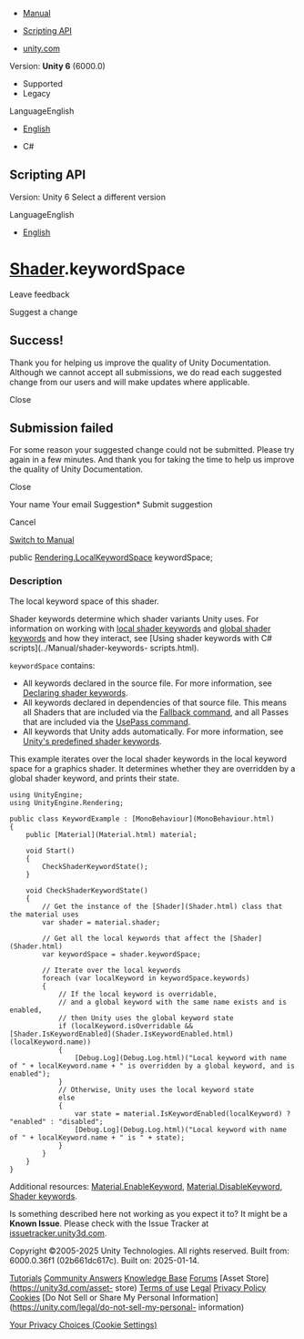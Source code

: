 [ ]()

  * [Manual](../Manual/index.html)
  * [Scripting API](../ScriptReference/index.html)

  * [unity.com](https://unity.com/)

Version: **Unity 6** (6000.0)

  * Supported
  * Legacy

LanguageEnglish

  * [English]()

  * C#

[ ](https://docs.unity3d.com)

## Scripting API

Version: Unity 6 Select a different version

LanguageEnglish

  * [English]()

#  [Shader](Shader.html).keywordSpace

Leave feedback

Suggest a change

## Success!

Thank you for helping us improve the quality of Unity Documentation. Although
we cannot accept all submissions, we do read each suggested change from our
users and will make updates where applicable.

Close

## Submission failed

For some reason your suggested change could not be submitted. Please <a>try
again</a> in a few minutes. And thank you for taking the time to help us
improve the quality of Unity Documentation.

Close

Your name Your email Suggestion* Submit suggestion

Cancel

[Switch to Manual](../Manual/class-Shader.html "Go to Shader Component in the
Manual")

public [Rendering.LocalKeywordSpace](Rendering.LocalKeywordSpace.html)
keywordSpace;

### Description

The local keyword space of this shader.

Shader keywords determine which shader variants Unity uses. For information on
working with [local shader keywords](Rendering.LocalKeyword.html) and [global
shader keywords](Rendering.GlobalKeyword.html) and how they interact, see
[Using shader keywords with C# scripts](../Manual/shader-keywords-
scripts.html).  
  
`keywordSpace` contains:

  * All keywords declared in the source file. For more information, see [Declaring shader keywords](../Manual/shader-keywords#declaring-keywords.html).
  * All keywords declared in dependencies of that source file. This means all Shaders that are included via the [Fallback command](../Manual/SL-Fallback.html), and all Passes that are included via the [UsePass command](../Manual/SL-UsePass.html).
  * All keywords that Unity adds automatically. For more information, see [Unity's predefined shader keywords](../Manual/shader-keywords#predefined-shader-keywords.html).

This example iterates over the local shader keywords in the local keyword
space for a graphics shader. It determines whether they are overridden by a
global shader keyword, and prints their state.

    
    
    using UnityEngine;
    using UnityEngine.Rendering;  
      
    public class KeywordExample : [MonoBehaviour](MonoBehaviour.html)
    {
        public [Material](Material.html) material;  
      
        void Start()
        {
            CheckShaderKeywordState();
        }  
      
        void CheckShaderKeywordState()
        {
            // Get the instance of the [Shader](Shader.html) class that the material uses
            var shader = material.shader;  
      
            // Get all the local keywords that affect the [Shader](Shader.html)
            var keywordSpace = shader.keywordSpace;  
      
            // Iterate over the local keywords
            foreach (var localKeyword in keywordSpace.keywords)
            {
                // If the local keyword is overridable,
                // and a global keyword with the same name exists and is enabled,
                // then Unity uses the global keyword state
                if (localKeyword.isOverridable && [Shader.IsKeywordEnabled](Shader.IsKeywordEnabled.html)(localKeyword.name))
                {
                    [Debug.Log](Debug.Log.html)("Local keyword with name of " + localKeyword.name + " is overridden by a global keyword, and is enabled");
                }
                // Otherwise, Unity uses the local keyword state
                else
                {
                    var state = material.IsKeywordEnabled(localKeyword) ? "enabled" : "disabled";
                    [Debug.Log](Debug.Log.html)("Local keyword with name of " + localKeyword.name + " is " + state);
                }
            }
        }
    }
    

Additional resources: [Material.EnableKeyword](Material.EnableKeyword.html),
[Material.DisableKeyword](Material.DisableKeyword.html), [Shader
keywords](../Manual/shader-keywords.html).

Is something described here not working as you expect it to? It might be a
**Known Issue**. Please check with the Issue Tracker at
[issuetracker.unity3d.com](https://issuetracker.unity3d.com).

Copyright ©2005-2025 Unity Technologies. All rights reserved. Built from:
6000.0.36f1 (02b661dc617c). Built on: 2025-01-14.

[Tutorials](https://unity3d.com/learn) [Community
Answers](https://answers.unity3d.com) [Knowledge
Base](https://support.unity3d.com/hc/en-us)
[Forums](https://forum.unity3d.com) [Asset Store](https://unity3d.com/asset-
store) [Terms of use](https://docs.unity3d.com/Manual/TermsOfUse.html)
[Legal](https://unity.com/legal) [Privacy
Policy](https://unity.com/legal/privacy-policy)
[Cookies](https://unity.com/legal/cookie-policy) [Do Not Sell or Share My
Personal Information](https://unity.com/legal/do-not-sell-my-personal-
information)

[Your Privacy Choices (Cookie Settings)](javascript:void\(0\);)


